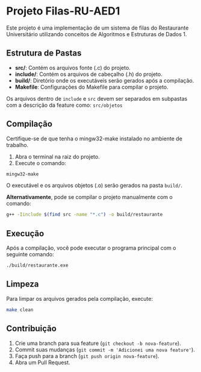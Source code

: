 # Projeto Filas-RU-AED1

Este projeto é uma implementação de um sistema de filas do Restaurante Universitário utilizando conceitos de Algoritmos e Estruturas de Dados 1.

## Estrutura de Pastas

- **src/**: Contém os arquivos fonte (.c) do projeto.
- **include/**: Contém os arquivos de cabeçalho (.h) do projeto.
- **build/**: Diretório onde os executáveis serão gerados após a compilação.
- **Makefile**: Configurações do Makefile para compilar o projeto.

Os arquivos dentro de `include` e `src` devem ser separados em subpastas com a descrição da feature como:
`src/objetos`

## Compilação

Certifique-se de que tenha o mingw32-make instalado no ambiente de trabalho.

1. Abra o terminal na raiz do projeto.
2. Execute o comando:
  ```sh
  mingw32-make
  ```

O executável e os arquivos objetos (.o) serão gerados na pasta `build/`. 

**Alternativamente**, pode se compilar o projeto manualmente com o comando:
  ```bash
  g++ -Iinclude $(find src -name "*.c") -o build/restaurante
  ```

## Execução

Após a compilação, você pode executar o programa principal com o seguinte comando:

```sh
./build/restaurante.exe
```

## Limpeza

Para limpar os arquivos gerados pela compilação, execute:

```sh
make clean
```

## Contribuição

1. Crie uma branch para sua feature (`git checkout -b nova-feature`).
2. Commit suas mudanças (`git commit -m 'Adicionei uma nova feature'`).
3. Faça push para a branch (`git push origin nova-feature`).
4. Abra um Pull Request.

